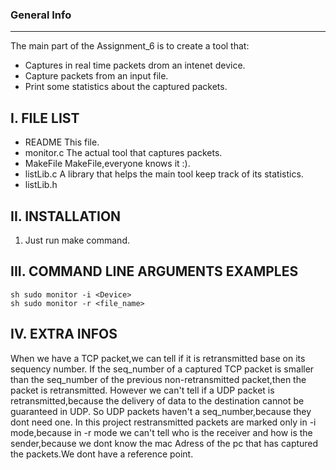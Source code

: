 
### General Info
------------
The main part of the Assignment_6 is to create a tool that:
- Captures in real time packets drom an intenet device.
- Capture packets from an input file.
- Print some statistics about the captured packets.

I. FILE LIST
------------
- README                         This file.
- monitor.c                      The actual tool that captures packets.
- MakeFile                       MakeFile,everyone knows it :).
- listLib.c                      A library that helps the main tool keep track of its statistics.
- listLib.h
  
II. INSTALLATION
------------
1. Just run make command.


III. COMMAND LINE ARGUMENTS EXAMPLES
------------

 ```sh sudo monitor -i <Device> ```<br />
 ```sh sudo monitor -r <file_name> ```<br />

IV. EXTRA INFOS
------------

When we have a TCP packet,we can tell if it is retransmitted base on its sequency number.
If the seq_number of a captured TCP packet is smaller than the seq_number of the previous non-retransmitted
packet,then the packet is retransmitted.
    However we can't tell if a UDP packet is retransmitted,because the delivery of data to the destination cannot be guaranteed in UDP.
So UDP packets haven't a seq_number,because they dont need one.
    In this project restransmitted packets are marked only in -i mode,because in -r mode we can't tell who is the receiver and how is the sender,because 
we dont know the mac Adress of the pc that has captured the packets.We dont have a reference point.
